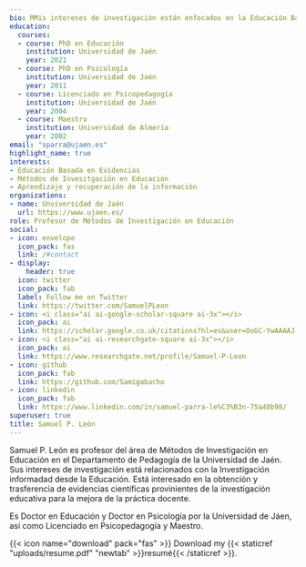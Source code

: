 ```yaml
---
bio: MMis intereses de investigación están enfocados en la Educación Basada en la Evidencia científica.
education:
  courses:
  - course: PhD en Educación
    institution: Universidad de Jaén
    year: 2021
  - course: PhD en Psicología
    institution: Universidad de Jaén
    year: 2011
  - course: Licenciado en Psicopedagogía
    institution: Universidad de Jaén
    year: 2004
  - course: Maestro
    institution: Universidad de Almería
    year: 2002 
email: "sparra@ujaen.es"
highlight_name: true
interests:
- Educación Basada en Evidencias 
- Métodos de Invesitgación en Educación
- Aprendizaje y recuperación de la información
organizations:
- name: Unviversidad de Jaén
  url: https://www.ujaen.es/
role: Profesor de Métodos de Investigación en Educación
social:
- icon: envelope
  icon_pack: fas
  link: /#contact
- display:
    header: true
  icon: twitter
  icon_pack: fab
  label: Follow me on Twitter
  link: https://twitter.com/SamuelPLeon
- icon: <i class="ai ai-google-scholar-square ai-3x"></i>
  icon_pack: ai
  link: https://scholar.google.co.uk/citations?hl=es&user=OoGC-YwAAAAJ
- icon: <i class="ai ai-researchgate-square ai-3x"></i>
  icon_pack: ai
  link: https://www.researchgate.net/profile/Samuel-P-Leon
- icon: github
  icon_pack: fab
  link: https://github.com/Samigabacho
- icon: linkedin
  icon_pack: fab
  link: https://www.linkedin.com/in/samuel-parra-le%C3%B3n-75a40b98/
superuser: true
title: Samuel P. León
---
```


Samuel P. León es profesor del área de Métodos de Investigación en Educación en el Departamento de Pedagogía de la Universidad de Jaén. Sus intereses de investigación está relacionados con la Investigación informadad desde la Educación. Está interesado en la obtención y trasferencia de evidencias científicas provinientes de la investigación educativa para la mejora de la práctica docente.

Es Doctor en Educación y Doctor en Psicología por la Universidad de Jáen, así como Licenciado en Psicopedagogía y Maestro.

{{< icon name="download" pack="fas" >}} Download my {{< staticref "uploads/resume.pdf" "newtab" >}}resumé{{< /staticref >}}.
